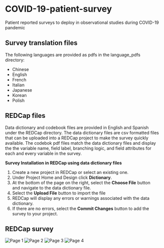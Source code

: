 # COVID-19-patient-survey
Patient reported surveys to deploy in observational studies during COVID-19 pandemic

## Survey translation files

The following languages are provided as pdfs in the language_pdfs directory:

 - Chinese
 - English
 - French
 - Italian
 - Japanese
 - Korean
 - Polish


## REDCap files
Data dictionary and codebook files are provided in English and Spanish under the REDCap directory. The data dictionary files are csv formatted files that can be uploaded into a REDCap project to make the survey quickly available. The codebok pdf files match the data dictionary files and display the the variable name, field label, branching logic, and field attributes for each and every variable in the survey.

**Survey Installation in REDCap using data dictionary files**

 1. Create a new project in REDCap or select an existing one.
 2. Under Project Home and Design click **Dictionary**.
 3. At the bottom of the page on the right, select the **Choose File** button and navigate to the data dictionary file.
 4. Select the **Upload File** button to import the file
 5. REDCap will display any errors or warnings associated with the data dictionary.
 6. If there are no errors, select the **Commit Changes** button to add the survey to your project.
 
 ## REDCap survey 
 
 ![Page 1](/img/page1.png "Page1")
 ![Page 2](/img/page2.png "Page2")
 ![Page 3](/img/page3.png "Page3")
 ![Page 4](/img/page4.png "Page4")


